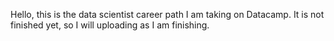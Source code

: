 
Hello, this is the data scientist career path I am taking on Datacamp. It is not finished yet, so I will uploading as I am finishing.

